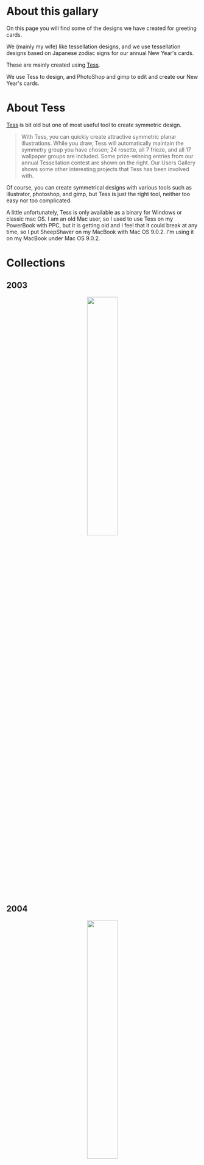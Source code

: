 # About this gallary
 
On this page you will find some of the designs we have created for greeting cards.

We (mainly my wife) like tessellation designs, and we use tessellation designs based on Japanese zodiac signs for our annual New Year's cards.

These are mainly created using [Tess](http://www.peda.com/tess/).
 
We use Tess to design, and PhotoShop and gimp to edit and create our New Year's cards.

# About Tess

[Tess](http://www.peda.com/tess/) is bit old but one of most useful tool to create symmetric design.


> With Tess, you can quickly create attractive symmetric planar illustrations. While you draw, Tess will automatically maintain the symmetry group you have chosen; 24 rosette, all 7 frieze, and all 17 wallpaper groups are included. Some prize-winning entries from our annual Tessellation contest are shown on the right. Our Users Gallery shows some other interesting projects that Tess has been involved with.


Of course, you can create symmetrical designs with various tools such as illustrator, photoshop, and gimp, but Tess is just the right tool, neither too easy nor too complicated.


A little unfortunately, Tess is only available as a binary for Windows or classic mac OS. I am an old Mac user, so I used to use Tess on my PowerBook with PPC, but it is getting old and I feel that it could break at any time, so I put SheepShaver on my MacBook with Mac OS 9.0.2. I'm using it on my MacBook under Mac OS 9.0.2.


# Collections

## 2003

<p align="center">
  <img src="Files/2003_sheep.jpg" width="40%" />
</p>

## 2004
<p align="center">
  <img src="Files/2004_monkey.jpg" width="40%" />
</p>

## 2005
<p align="center">
  <img src="Files/2005_rooster.png" width="60%" />
</p>

## 2007
<p align="center">
  <img src="Files/2007_boar.jpg" width="50%" />
</p>

## 2008
<p align="center">
  <img src="Files/2008_rat.png" width="40%" />
</p>

## 2009
<p align="center">
  <img src="Files/2009_ox.png" width="60%" />
</p>

## 2010
<p align="center">
  <img src="Files/2010_tiger.gif" width="50%" />
</p>

## 2013
<p align="center">
  <img src="Files/2013_snake.png" width="40%" />
</p>

## 2014
<p align="center">
  <img src="Files/2014_horse.png" width="60%" />
</p>

## 2015
<p align="center">
  <img src="Files/2015_sheep.png" width="60%" />
</p>

## 2016
<p align="center">
  <img src="Files/2016_monkey.png" width="60%" />
</p>

## 2017
<p align="center">
  <img src="Files/2017_bird.png" width="60%" />
</p>

## 2018
<p align="center">
  <img src="Files/2018_dog.png" width="60%" />
</p>

## 2019
<p align="center">
  <img src="Files/2019_boar.jpg" width="60%" />
</p>

## 2020
<p align="center">
  <img src="Files/2020_rat.png" width="60%" />
</p>

## 2022
<p align="center">
  <img src="Files/2022_tiger.jpg" width="40%" />
</p>

